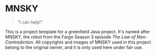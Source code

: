 # MNSKY

> "I can help!"

This is a project template for a greenfield Java project. It's named after MNSKY, the robot
from the Fargo Season 3 episode *The Law of Non-Contradiction*. All copyrights and images of MNSKY
used in this project belong to the original owner, and it is only used here under fair use.